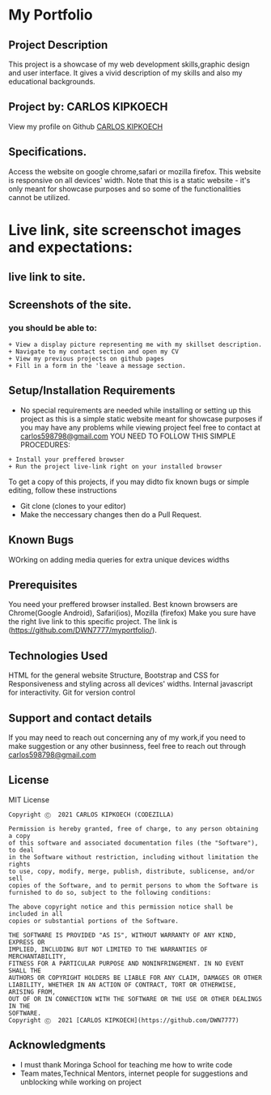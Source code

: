# My Portfolio

## Project Description
This project is a showcase of my web development skills,graphic design and user interface. It gives a vivid description of my skills and also my educational
backgrounds.

## Project by: CARLOS KIPKOECH
 View my profile on Github [CARLOS KIPKOECH](https://github.com/DWN7777/)

## Specifications.
Access the website on google chrome,safari or mozilla firefox. This website is responsive on all devices' width.
Note that this is a static website - it's only meant for showcase purposes and so some of the functionalities cannot be utilized.

# Live link, site screenschot images and expectations:
##  live link to site.

##  Screenshots of the site.


###  you should be able to:
```
+ View a display picture representing me with my skillset description.
+ Navigate to my contact section and open my CV 
+ View my previous projects on github pages
+ Fill in a form in the 'leave a message section.

```


## Setup/Installation Requirements
* No special requirements are needed while installing or setting up this project as this is a simple static website meant for showcase purposes
if you may have any problems while viewing project feel free to contact at carlos598798@gmail.com
YOU NEED TO FOLLOW THIS SIMPLE PROCEDURES:
```
+ Install your preffered browser
+ Run the project live-link right on your installed browser

```
To get a copy of this projects, if you may didto fix known bugs or simple editing, follow these instructions

+ Git clone (clones to your editor)
+ Make the neccessary changes then do a Pull Request.

## Known Bugs
WOrking on adding media queries for extra unique devices widths 

## Prerequisites
You need your preffered browser installed. Best known browsers are Chrome(Google Android), Safari(ios), Mozilla (firefox)
Make you sure have the right live link to this specific project. The link is (https://github.com/DWN7777/myportfolio/).

## Technologies Used
HTML for the general website Structure, Bootstrap and CSS for Responsiveness and styling across all devices' widths.
Internal javascript for interactivity. Git  for version control

## Support and contact details
If you may need to reach out concerning any of my work,if you need to make suggestion or any other businness, feel free to reach out through 
carlos598798@gmail.com

## License
MIT License
```
Copyright Ⓒ  2021 CARLOS KIPKOECH (CODEZILLA)

Permission is hereby granted, free of charge, to any person obtaining a copy
of this software and associated documentation files (the "Software"), to deal
in the Software without restriction, including without limitation the rights
to use, copy, modify, merge, publish, distribute, sublicense, and/or sell
copies of the Software, and to permit persons to whom the Software is
furnished to do so, subject to the following conditions:

The above copyright notice and this permission notice shall be included in all
copies or substantial portions of the Software.

THE SOFTWARE IS PROVIDED "AS IS", WITHOUT WARRANTY OF ANY KIND, EXPRESS OR
IMPLIED, INCLUDING BUT NOT LIMITED TO THE WARRANTIES OF MERCHANTABILITY,
FITNESS FOR A PARTICULAR PURPOSE AND NONINFRINGEMENT. IN NO EVENT SHALL THE
AUTHORS OR COPYRIGHT HOLDERS BE LIABLE FOR ANY CLAIM, DAMAGES OR OTHER
LIABILITY, WHETHER IN AN ACTION OF CONTRACT, TORT OR OTHERWISE, ARISING FROM,
OUT OF OR IN CONNECTION WITH THE SOFTWARE OR THE USE OR OTHER DEALINGS IN THE
SOFTWARE.
Copyright Ⓒ  2021 [CARLOS KIPKOECH](https://github.com/DWN7777)
```
## Acknowledgments

* I must thank Moringa School for teaching me how to write code 
* Team mates,Technical Mentors, internet people for suggestions and unblocking while working on project
